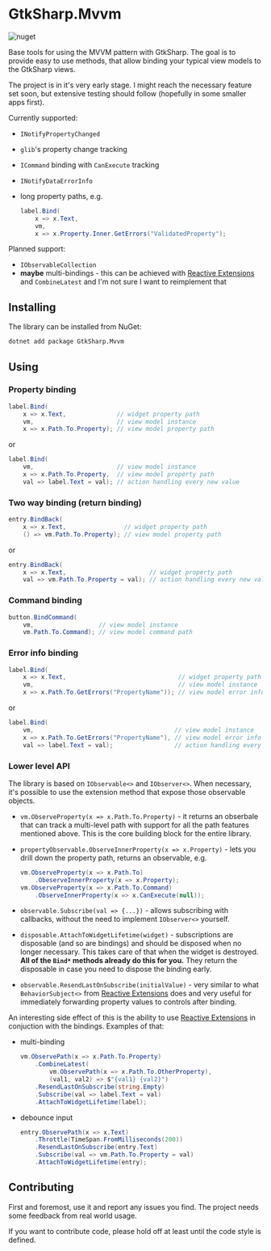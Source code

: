 # GtkSharp.Mvvm

![nuget](https://img.shields.io/nuget/v/GtkSharp.Mvvm?style=flat-square)

Base tools for using the MVVM pattern with GtkSharp. The goal is to provide easy to use methods, that allow binding your typical view models to the GtkSharp views.

The project is in it's very early stage. I might reach the necessary feature set soon, but extensive testing should follow (hopefully in some smaller apps first).

Currently supported:

- `INotifyPropertyChanged`
- `glib`'s property change tracking
- `ICommand` binding with `CanExecute` tracking
- `INotifyDataErrorInfo`
- long property paths, e.g.

  ```csharp
  label.Bind(
      x => x.Text,
      vm,
      x => x.Property.Inner.GetErrors("ValidatedProperty");
  ```

Planned support:

- `IObservableCollection`
- **maybe** multi-bindings - this can be achieved with [Reactive Extensions] and `CombineLatest` and I'm not sure I want to reimplement that

## Installing

The library can be installed from NuGet:

```sh
dotnet add package GtkSharp.Mvvm
```

## Using

### Property binding

```csharp
label.Bind(
    x => x.Text,              // widget property path
    vm,                       // view model instance
    x => x.Path.To.Property); // view model property path
```

or

```csharp
label.Bind(
    vm,                       // view model instance
    x => x.Path.To.Property,  // view model property path
    val => label.Text = val); // action handling every new value
```

### Two way binding (return binding)

```csharp
entry.BindBack(
    x => x.Text,                // widget property path
    () => vm.Path.To.Property); // view model property path
```

or

```csharp
entry.BindBack(
    x => x.Text,                       // widget property path
    val => vm.Path.To.Property = val); // action handling every new value
```

### Command binding

```csharp
button.BindCommand(
    vm,                  // view model instance
    vm.Path.To.Command); // view model command path
```

### Error info binding

```csharp
label.Bind(
    x => x.Text,                               // widget property path
    vm,                                        // view model instance
    x => x.Path.To.GetErrors("PropertyName")); // view model error info path
```

or

```csharp
label.Bind(
    vm,                                       // view model instance
    x => x.Path.To.GetErrors("PropertyName"), // view model error info path
    val => label.Text = val);                 // action handling every new value
```

### Lower level API

The library is based on `IObservable<>` and `IObserver<>`. When necessary, it's possible to use the extension method that expose those observable objects.

- `vm.ObserveProperty(x => x.Path.To.Property)` - it returns an obserbale that can track a multi-level path with support for all the path features mentioned above. This is the core building block for the entire library.
- `propertyObservable.ObserveInnerProperty(x => x.Property)` - lets you drill down the property path, returns an observable, e.g.

  ```csharp
  vm.ObserveProperty(x => x.Path.To)
      .ObeserveInnerProperty(x => x.Property);
  vm.ObserveProperty(x => x.Path.To.Command)
      .ObserveInnerProperty(x => x.CanExecute(null));
  ```

- `observable.Subscribe(val => {...})` - allows subscribing with callbacks, without the need to implement `IObserver<>` yourself.
- `disposable.AttachToWidgetLifetime(widget)` - subscriptions are disposable (and so are bindings) and should be disposed when no longer necessary. This takes care of that when the widget is destroyed. **All of the `Bind*` methods already do this for you.** They return the disposable in case you need to dispose the binding early.
- `observable.ResendLastOnSubscribe(initialValue)` - very similar to what `BehaviorSubject<>` from [Reactive Extensions] does and very useful for immediately forwarding property values to controls after binding.

An interesting side effect of this is the ability to use [Reactive Extensions] in conjuction with the bindings. Examples of that:

- multi-binding

  ```csharp
  vm.ObservePath(x => x.Path.To.Property)
      .CombineLatest(
          vm.ObservePath(x => x.Path.To.OtherProperty),
          (val1, val2) => $"{val1} {val2}")
      .ResendLastOnSubscribe(string.Empty)
      .Subscribe(val => label.Text = val)
      .AttachToWidgetLifetime(label);
  ```

- debounce input

  ```csharp
  entry.ObservePath(x => x.Text)
      .Throttle(TimeSpan.FromMilliseconds(200))
      .ResendLastOnSubscribe(entry.Text)
      .Subscribe(val => vm.Path.To.Property = val)
      .AttachToWidgetLifetime(entry);
  ```

## Contributing

First and foremost, use it and report any issues you find. The project needs some feedback from real world usage.

If you want to contribute code, please hold off at least until the code style is defined.

[Reactive Extensions]: https://github.com/dotnet/reactive
